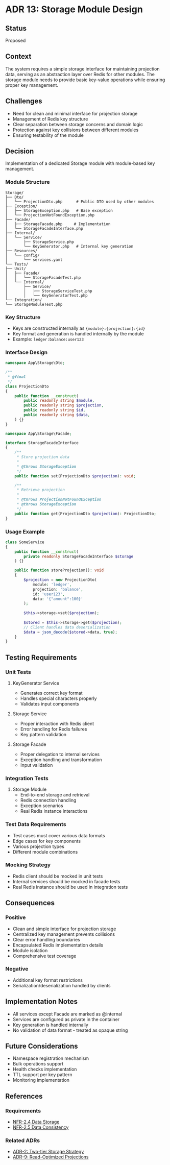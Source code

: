 # ADR 13: Storage Module Design

## Status
Proposed

## Context
The system requires a simple storage interface for maintaining projection data, serving as an abstraction layer over Redis for other modules. The storage module needs to provide basic key-value operations while ensuring proper key management.

## Challenges
- Need for clean and minimal interface for projection storage
- Management of Redis key structure
- Clear separation between storage concerns and domain logic
- Protection against key collisions between different modules
- Ensuring testability of the module

## Decision
Implementation of a dedicated Storage module with module-based key management.

### Module Structure
```
Storage/
├── Dto/
│   └── ProjectionDto.php      # Public DTO used by other modules
├── Exception/
│   ├── StorageException.php   # Base exception
│   └── ProjectionNotFoundException.php
├── Facade/
│   ├── StorageFacade.php     # Implementation
│   └── StorageFacadeInterface.php
├── Internal/
│   └── Service/
│       ├── StorageService.php
│       └── KeyGenerator.php   # Internal key generation
├── Resources/
│   └── config/
│       └── services.yaml
└── Tests/
├── Unit/
│   ├── Facade/
│   │   └── StorageFacadeTest.php
│   └── Internal/
│       ├── Service/
│       │   ├── StorageServiceTest.php
│       │   └── KeyGeneratorTest.php
└── Integration/
└── StorageModuleTest.php
```

### Key Structure
- Keys are constructed internally as `{module}:{projection}:{id}`
- Key format and generation is handled internally by the module
- Example: `ledger:balance:user123`

### Interface Design
```php
namespace App\Storage\Dto;

/**
 * @final
 */
class ProjectionDto
{
    public function __construct(
        public readonly string $module,
        public readonly string $projection,
        public readonly string $id,
        public readonly string $data,
    ) {}
}

namespace App\Storage\Facade;

interface StorageFacadeInterface
{
    /**
     * Store projection data
     *
     * @throws StorageException
     */
    public function set(ProjectionDto $projection): void;

    /**
     * Retrieve projection
     *
     * @throws ProjectionNotFoundException
     * @throws StorageException
     */
    public function get(ProjectionDto $projection): ProjectionDto;
}
```

### Usage Example
```php
class SomeService
{
    public function __construct(
        private readonly StorageFacadeInterface $storage
    ) {}

    public function storeProjection(): void
    {
        $projection = new ProjectionDto(
            module: 'ledger',
            projection: 'balance',
            id: 'user123',
            data: '{"amount":100}'
        );
        
        $this->storage->set($projection);
        
        $stored = $this->storage->get($projection);
        // Client handles data deserialization
        $data = json_decode($stored->data, true);
    }
}
```

## Testing Requirements

### Unit Tests
1. KeyGenerator Service
    - Generates correct key format
    - Handles special characters properly
    - Validates input components

2. Storage Service
    - Proper interaction with Redis client
    - Error handling for Redis failures
    - Key pattern validation

3. Storage Facade
    - Proper delegation to internal services
    - Exception handling and transformation
    - Input validation

### Integration Tests
1. Storage Module
    - End-to-end storage and retrieval
    - Redis connection handling
    - Exception scenarios
    - Real Redis instance interactions

### Test Data Requirements
- Test cases must cover various data formats
- Edge cases for key components
- Various projection types
- Different module combinations

### Mocking Strategy
- Redis client should be mocked in unit tests
- Internal services should be mocked in facade tests
- Real Redis instance should be used in integration tests

## Consequences

### Positive
- Clean and simple interface for projection storage
- Centralized key management prevents collisions
- Clear error handling boundaries
- Encapsulated Redis implementation details
- Module isolation
- Comprehensive test coverage

### Negative
- Additional key format restrictions
- Serialization/deserialization handled by clients

## Implementation Notes
- All services except Facade are marked as @internal
- Services are configured as private in the container
- Key generation is handled internally
- No validation of data format - treated as opaque string

## Future Considerations
- Namespace registration mechanism
- Bulk operations support
- Health checks implementation
- TTL support per key pattern
- Monitoring implementation

## References

### Requirements
- [NFR-2.4 Data Storage](../requirements/non-functional-requirements.md#nfr-24-data-storage)
- [NFR-2.5 Data Consistency](../requirements/non-functional-requirements.md#nfr-25-data-consistency)

### Related ADRs
- [ADR-2: Two-tier Storage Strategy](ADR-2.md)
- [ADR-9: Read-Optimized Projections](ADR-9.md)